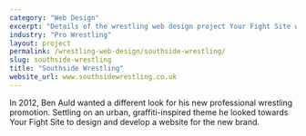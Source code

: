 ```yaml
---
category: "Web Design"
excerpt: "Details of the wrestling web design project Your Fight Site worked on with Southside Wrestling."
industry: "Pro Wrestling"
layout: project
permalink: /wrestling-web-design/southside-wrestling/
slug: southside-wrestling
title: "Southside Wrestling"
website_url: www.southsidewrestling.co.uk
---
```

<p>In 2012, Ben Auld wanted a different look for his new professional wrestling promotion. Settling on an urban, graffiti-inspired theme he looked towards Your Fight Site to design and develop a website for the new brand.</p>
